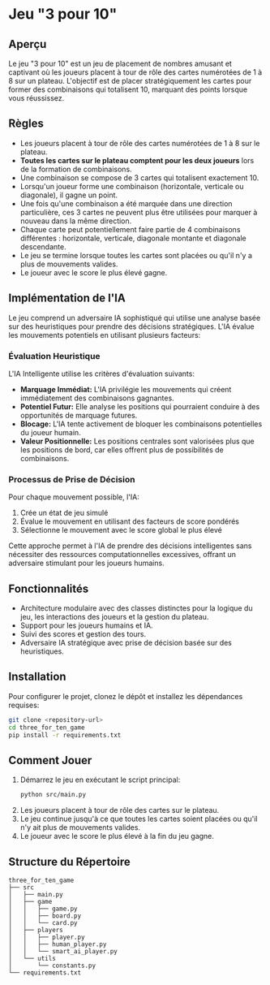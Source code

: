 # Jeu "3 pour 10"

## Aperçu
Le jeu "3 pour 10" est un jeu de placement de nombres amusant et captivant où les joueurs placent à tour de rôle des cartes numérotées de 1 à 8 sur un plateau. L'objectif est de placer stratégiquement les cartes pour former des combinaisons qui totalisent 10, marquant des points lorsque vous réussissez.

## Règles
- Les joueurs placent à tour de rôle des cartes numérotées de 1 à 8 sur le plateau.
- **Toutes les cartes sur le plateau comptent pour les deux joueurs** lors de la formation de combinaisons.
- Une combinaison se compose de 3 cartes qui totalisent exactement 10.
- Lorsqu'un joueur forme une combinaison (horizontale, verticale ou diagonale), il gagne un point.
- Une fois qu'une combinaison a été marquée dans une direction particulière, ces 3 cartes ne peuvent plus être utilisées pour marquer à nouveau dans la même direction.
- Chaque carte peut potentiellement faire partie de 4 combinaisons différentes : horizontale, verticale, diagonale montante et diagonale descendante.
- Le jeu se termine lorsque toutes les cartes sont placées ou qu'il n'y a plus de mouvements valides.
- Le joueur avec le score le plus élevé gagne.

## Implémentation de l'IA
Le jeu comprend un adversaire IA sophistiqué qui utilise une analyse basée sur des heuristiques pour prendre des décisions stratégiques. L'IA évalue les mouvements potentiels en utilisant plusieurs facteurs:

### Évaluation Heuristique
L'IA Intelligente utilise les critères d'évaluation suivants:
- **Marquage Immédiat:** L'IA privilégie les mouvements qui créent immédiatement des combinaisons gagnantes.
- **Potentiel Futur:** Elle analyse les positions qui pourraient conduire à des opportunités de marquage futures.
- **Blocage:** L'IA tente activement de bloquer les combinaisons potentielles du joueur humain.
- **Valeur Positionnelle:** Les positions centrales sont valorisées plus que les positions de bord, car elles offrent plus de possibilités de combinaisons.

### Processus de Prise de Décision
Pour chaque mouvement possible, l'IA:
1. Crée un état de jeu simulé
2. Évalue le mouvement en utilisant des facteurs de score pondérés
3. Sélectionne le mouvement avec le score global le plus élevé

Cette approche permet à l'IA de prendre des décisions intelligentes sans nécessiter des ressources computationnelles excessives, offrant un adversaire stimulant pour les joueurs humains.

## Fonctionnalités
- Architecture modulaire avec des classes distinctes pour la logique du jeu, les interactions des joueurs et la gestion du plateau.
- Support pour les joueurs humains et IA.
- Suivi des scores et gestion des tours.
- Adversaire IA stratégique avec prise de décision basée sur des heuristiques.

## Installation
Pour configurer le projet, clonez le dépôt et installez les dépendances requises:

```bash
git clone <repository-url>
cd three_for_ten_game
pip install -r requirements.txt
```

## Comment Jouer
1. Démarrez le jeu en exécutant le script principal:
   ```bash
   python src/main.py
   ```
2. Les joueurs placent à tour de rôle des cartes sur le plateau.
3. Le jeu continue jusqu'à ce que toutes les cartes soient placées ou qu'il n'y ait plus de mouvements valides.
4. Le joueur avec le score le plus élevé à la fin du jeu gagne.

## Structure du Répertoire
```
three_for_ten_game
├── src
│   ├── main.py
│   ├── game
│   │   ├── game.py
│   │   ├── board.py
│   │   └── card.py
│   ├── players
│   │   ├── player.py
│   │   ├── human_player.py
│   │   └── smart_ai_player.py
│   └── utils
│       └── constants.py
└── requirements.txt
```

